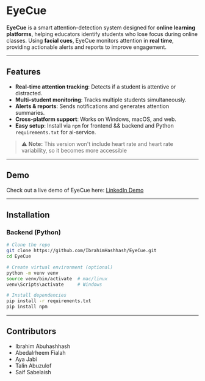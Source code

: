 # EyeCue

**EyeCue** is a smart attention-detection system designed for **online learning platforms**, helping educators identify students who lose focus during online classes. Using **facial cues**, EyeCue monitors attention in **real time**, providing actionable alerts and reports to improve engagement.

---

## Features

- **Real-time attention tracking**: Detects if a student is attentive or distracted.  
- **Multi-student monitoring**: Tracks multiple students simultaneously.  
- **Alerts & reports**: Sends notifications and generates attention summaries.  
- **Cross-platform support**: Works on Windows, macOS, and web.  
- **Easy setup**: Install via `npm` for frontend && backend and Python `requirements.txt` for ai-service.  

> ⚠️ **Note:** This version won't include heart rate and heart rate variability, so it becomes more accessible 

---

## Demo

Check out a live demo of EyeCue here: [LinkedIn Demo](https://lnkd.in/p/gHCymSyY)

---

## Installation

### Backend (Python)
```bash
# Clone the repo
git clone https://github.com/IbrahimHashhash/EyeCue.git
cd EyeCue

# Create virtual environment (optional)
python -m venv venv
source venv/bin/activate  # mac/linux
venv\Scripts\activate     # Windows

# Install dependencies
pip install -r requirements.txt
pip install npm
```
---

## Contributors 
- Ibrahim Abuhashhash
- Abedalrheem Fialah
- Aya Jabi
- Talin Abuzulof
- Saif Sabelaish








